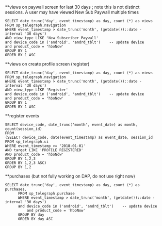 **views on paywall screen for last 30 days ; note this is not distinct sessions. A user may have viewed New Sub Paywall multiple times
```
SELECT date_trunc('day', event_timestamp) as day, count (*) as views 
FROM sp_telegraph.navigation
WHERE event_timestamp > date_trunc('month', (getdate())::date - interval '30 days') 
AND view_type LIKE 'New Subscriber Paywall'
and device_code in ('android', 'andrd_tblt')    -- update device
and product_code = 'hboNow'
GROUP BY 1
ORDER BY 1 ASC
```

**views on create profile screen (register)
```
SELECT date_trunc('day', event_timestamp) as day, count (*) as views 
FROM sp_telegraph.navigation
WHERE event_timestamp > date_trunc('month', (getdate())::date - interval '30 days') 
AND view_type LIKE 'Register'
and device_code in ('android', 'andrd_tblt')    -- update device
and product_code = 'hboNow'
GROUP BY 1
ORDER BY 1 ASC
```

**register events
```
SELECT device_code, date_trunc('month', event_date) as month, count(session_id)
FROM 
(SELECT device_code, date(event_timestamp) as event_date, session_id
FROM sp_telegraph.ui
WHERE event_timestamp >= '2018-01-01'
AND target LIKE 'PROFILE_REGISTERED'   
AND product_code = 'hboNow'
GROUP BY 1,2,3
ORDER BY 1,2,3 ASC)
GROUP BY 1,2
```

**purchases (but not fully working on DAP, do not use right now)
```
SELECT date_trunc('day', event_timestamp) as day, count (*) as purchases,
      FROM sp_telegraph.purchase
      WHERE event_timestamp > date_trunc('month', (getdate())::date - interval '30 days') 
      and device_code in ('android', 'andrd_tblt')    -- update device
		  and product_code = 'hboNow'
      GROUP BY day
      ORDER BY day ASC
```

